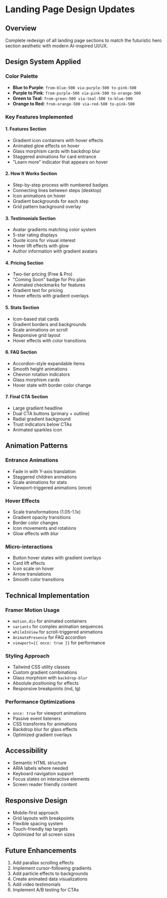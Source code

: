 # Landing Page Design Updates

## Overview
Complete redesign of all landing page sections to match the futuristic hero section aesthetic with modern AI-inspired UI/UX.

## Design System Applied

### Color Palette
- **Blue to Purple**: `from-blue-500 via-purple-500 to-pink-500`
- **Purple to Pink**: `from-purple-500 via-pink-500 to-orange-500`
- **Green to Teal**: `from-green-500 via-teal-500 to-blue-500`
- **Orange to Red**: `from-orange-500 via-red-500 to-pink-500`

### Key Features Implemented

#### 1. Features Section
- Gradient icon containers with hover effects
- Animated glow effects on hover
- Glass morphism cards with backdrop blur
- Staggered animations for card entrance
- "Learn more" indicator that appears on hover

#### 2. How It Works Section
- Step-by-step process with numbered badges
- Connecting lines between steps (desktop)
- Icon animations on hover
- Gradient backgrounds for each step
- Grid pattern background overlay

#### 3. Testimonials Section
- Avatar gradients matching color system
- 5-star rating displays
- Quote icons for visual interest
- Hover lift effects with glow
- Author information with gradient avatars

#### 4. Pricing Section
- Two-tier pricing (Free & Pro)
- "Coming Soon" badge for Pro plan
- Animated checkmarks for features
- Gradient text for pricing
- Hover effects with gradient overlays

#### 5. Stats Section
- Icon-based stat cards
- Gradient borders and backgrounds
- Scale animations on scroll
- Responsive grid layout
- Hover effects with color transitions

#### 6. FAQ Section
- Accordion-style expandable items
- Smooth height animations
- Chevron rotation indicators
- Glass morphism cards
- Hover state with border color change

#### 7. Final CTA Section
- Large gradient headline
- Dual CTA buttons (primary + outline)
- Radial gradient background
- Trust indicators below CTAs
- Animated sparkles icon

## Animation Patterns

### Entrance Animations
- Fade in with Y-axis translation
- Staggered children animations
- Scale animations for stats
- Viewport-triggered animations (once)

### Hover Effects
- Scale transformations (1.05-1.1x)
- Gradient opacity transitions
- Border color changes
- Icon movements and rotations
- Glow effects with blur

### Micro-interactions
- Button hover states with gradient overlays
- Card lift effects
- Icon scale on hover
- Arrow translations
- Smooth color transitions

## Technical Implementation

### Framer Motion Usage
- `motion.div` for animated containers
- `variants` for complex animation sequences
- `whileInView` for scroll-triggered animations
- `AnimatePresence` for FAQ accordion
- `viewport={{ once: true }}` for performance

### Styling Approach
- Tailwind CSS utility classes
- Custom gradient combinations
- Glass morphism with `backdrop-blur`
- Absolute positioning for effects
- Responsive breakpoints (md, lg)

### Performance Optimizations
- `once: true` for viewport animations
- Passive event listeners
- CSS transforms for animations
- Backdrop blur for glass effects
- Optimized gradient overlays

## Accessibility

- Semantic HTML structure
- ARIA labels where needed
- Keyboard navigation support
- Focus states on interactive elements
- Screen reader friendly content

## Responsive Design

- Mobile-first approach
- Grid layouts with breakpoints
- Flexible spacing system
- Touch-friendly tap targets
- Optimized for all screen sizes

## Future Enhancements

1. Add parallax scrolling effects
2. Implement cursor-following gradients
3. Add particle effects to backgrounds
4. Create animated data visualizations
5. Add video testimonials
6. Implement A/B testing for CTAs
